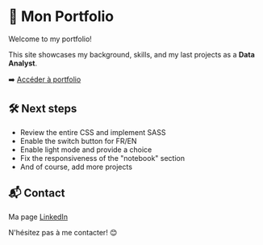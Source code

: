 # 🎨 Mon Portfolio

Welcome to my portfolio!

This site showcases my background, skills, and 
my last projects as a **Data Analyst**.

➡️ [Accéder à  portfolio](https://nathalie9410.github.io/)

## 🛠️ Next steps

- Review the entire CSS and implement SASS
- Enable the switch button for FR/EN
- Enable light mode and provide a choice
- Fix the responsiveness of the "notebook" section
- And of course, add more projects



## 📬 Contact

Ma page [LinkedIn](https://linkedin.com/in/nathalie-claude-mqe/) 


N'hésitez pas à me contacter! 😊

